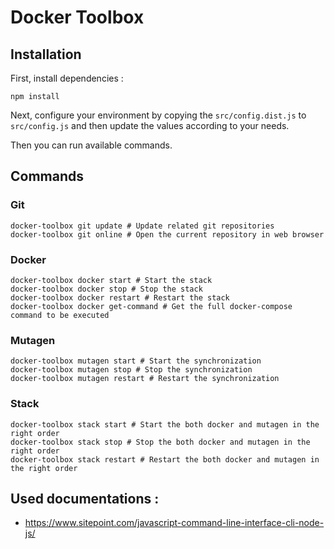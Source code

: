 # Docker Toolbox

## Installation
First, install dependencies :
```shell
npm install
```

Next, configure your environment by copying the `src/config.dist.js` to `src/config.js` and then update the 
values according to your needs.

Then you can run available commands.

## Commands 

### Git
```shell
docker-toolbox git update # Update related git repositories
docker-toolbox git online # Open the current repository in web browser
```

### Docker
```shell
docker-toolbox docker start # Start the stack
docker-toolbox docker stop # Stop the stack
docker-toolbox docker restart # Restart the stack
docker-toolbox docker get-command # Get the full docker-compose command to be executed
```

### Mutagen
```shell
docker-toolbox mutagen start # Start the synchronization
docker-toolbox mutagen stop # Stop the synchronization
docker-toolbox mutagen restart # Restart the synchronization
```

### Stack
```shell
docker-toolbox stack start # Start the both docker and mutagen in the right order
docker-toolbox stack stop # Stop the both docker and mutagen in the right order
docker-toolbox stack restart # Restart the both docker and mutagen in the right order
```

## Used documentations : 

* https://www.sitepoint.com/javascript-command-line-interface-cli-node-js/
